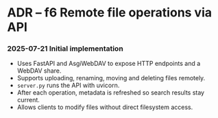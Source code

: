 # ADR – f6 Remote file operations via API

### 2025-07-21 Initial implementation
- Uses FastAPI and AsgiWebDAV to expose HTTP endpoints and a WebDAV share.
- Supports uploading, renaming, moving and deleting files remotely.
- `server.py` runs the API with uvicorn.
- After each operation, metadata is refreshed so search results stay current.
- Allows clients to modify files without direct filesystem access.
